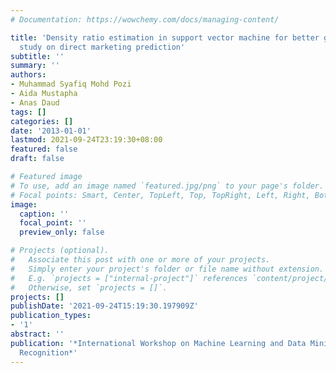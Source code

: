 ```yaml
---
# Documentation: https://wowchemy.com/docs/managing-content/

title: 'Density ratio estimation in support vector machine for better generalization:
  study on direct marketing prediction'
subtitle: ''
summary: ''
authors:
- Muhammad Syafiq Mohd Pozi
- Aida Mustapha
- Anas Daud
tags: []
categories: []
date: '2013-01-01'
lastmod: 2021-09-24T23:19:30+08:00
featured: false
draft: false

# Featured image
# To use, add an image named `featured.jpg/png` to your page's folder.
# Focal points: Smart, Center, TopLeft, Top, TopRight, Left, Right, BottomLeft, Bottom, BottomRight.
image:
  caption: ''
  focal_point: ''
  preview_only: false

# Projects (optional).
#   Associate this post with one or more of your projects.
#   Simply enter your project's folder or file name without extension.
#   E.g. `projects = ["internal-project"]` references `content/project/deep-learning/index.md`.
#   Otherwise, set `projects = []`.
projects: []
publishDate: '2021-09-24T15:19:30.197909Z'
publication_types:
- '1'
abstract: ''
publication: '*International Workshop on Machine Learning and Data Mining in Pattern
  Recognition*'
---
```

